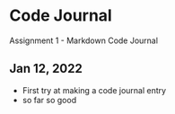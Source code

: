 # Code Journal
Assignment 1 - Markdown Code Journal

## Jan 12, 2022
- First try at making a code journal entry
- so far so good 